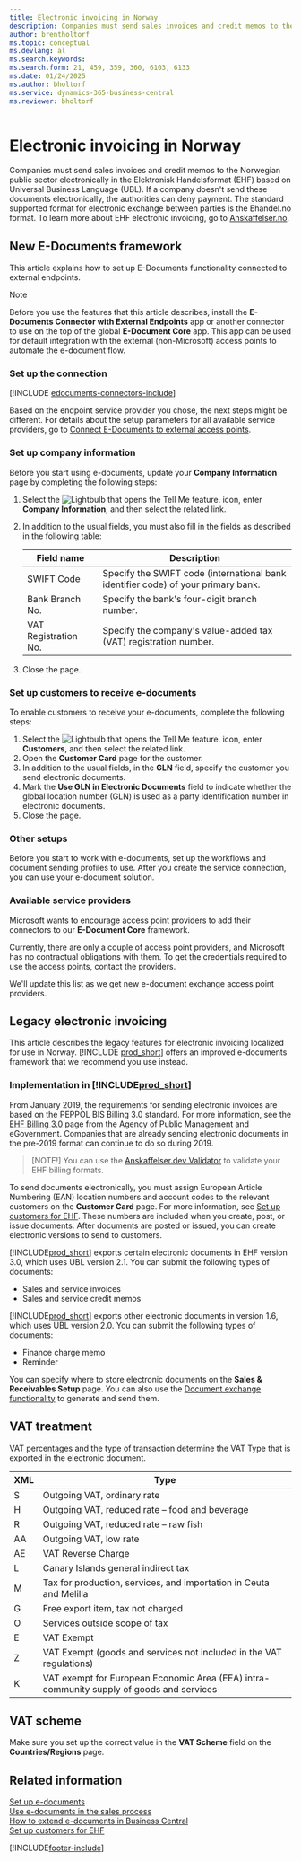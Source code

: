 ```yaml
---
title: Electronic invoicing in Norway
description: Companies must send sales invoices and credit memos to the Norwegian public sector electronically in the Elektronisk Handelsformat (EHF) based on (UBL).
author: brentholtorf
ms.topic: conceptual
ms.devlang: al
ms.search.keywords:
ms.search.form: 21, 459, 359, 360, 6103, 6133
ms.date: 01/24/2025
ms.author: bholtorf
ms.service: dynamics-365-business-central
ms.reviewer: bholtorf
---
```

# Electronic invoicing in Norway

Companies must send sales invoices and credit memos to the Norwegian public sector electronically in the Elektronisk Handelsformat (EHF) based on Universal Business Language (UBL). If a company doesn't send these documents electronically, the authorities can deny payment. The standard supported format for electronic exchange between parties is the Ehandel.no format. To learn more about EHF electronic invoicing, go to [Anskaffelser.no](https://www.anskaffelser.no).  

## New E-Documents framework

This article explains how to set up E-Documents functionality connected to external endpoints.

> [!NOTE]
> Before you use the features that this article describes, install the **E-Documents Connector with External Endpoints** app or another connector to use on the top of the global **E-Document Core** app. This app can be used for default integration with the external (non-Microsoft) access points to automate the e-document flow.

### Set up the connection

[!INCLUDE [edocuments-connectors-include](../../includes/edocuments-connectors-include.md)]

Based on the endpoint service provider you chose, the next steps might be different. For details about the setup parameters for all available service providers, go to [Connect E-Documents to external access points](../../finance-edocuments-connectors.md).

### Set up company information

Before you start using e-documents, update your **Company Information** page by completing the following steps:

1. Select the ![Lightbulb that opens the Tell Me feature.](../../media/ui-search/search_small.png "Tell me what you want to do") icon, enter **Company Information**, and then select the related link.
2. In addition to the usual fields, you must also fill in the fields as described in the following table:

    | Field name | Description |
    |---|---|
    | SWIFT Code | Specify the SWIFT code (international bank identifier code) of your primary bank. |
    | Bank Branch No. | Specify the bank's four-digit branch number. |
    | VAT Registration No. | Specify the company's value-added tax (VAT) registration number. |

3. Close the page.

### Set up customers to receive e-documents

To enable customers to receive your e-documents, complete the following steps:

1. Select the ![Lightbulb that opens the Tell Me feature.](../../media/ui-search/search_small.png "Tell me what you want to do") icon, enter **Customers**, and then select the related link.
2. Open the **Customer Card** page for the customer.
3. In addition to the usual fields, in the **GLN** field, specify the customer you send electronic documents.
4. Mark the **Use GLN in Electronic Documents** field to indicate whether the global location number (GLN) is used as a party identification number in electronic documents.
5. Close the page.

### Other setups

Before you start to work with e-documents, set up the workflows and document sending profiles to use. After you create the service connection, you can use your e-document solution.

### Available service providers

Microsoft wants to encourage access point providers to add their connectors to our **E-Document Core** framework.

Currently, there are only a couple of access point providers, and Microsoft has no contractual obligations with them. To get the credentials required to use the access points, contact the providers.

We'll update this list as we get new e-document exchange access point providers.

## Legacy electronic invoicing

This article describes the legacy features for electronic invoicing localized for use in Norway. [!INCLUDE [prod_short](../../includes/prod_short.md)] offers an improved e-documents framework that we recommend you use instead.  

### Implementation in [!INCLUDE[prod_short](../../includes/prod_short.md)]  

From January 2019, the requirements for sending electronic invoices are based on the PEPPOL BIS Billing 3.0 standard. For more information, see the [EHF Billing 3.0](https://anskaffelser.dev/postaward/g3/spec/current/billing-3.0/norway/) page from the Agency of Public Management and eGovernment. Companies that are already sending electronic documents in the pre-2019 format can continue to do so during 2019.

> [NOTE!]
> You can use the [Anskaffelser.dev Validator](https://anskaffelser.dev/service/validator) to validate your EHF billing formats.  

To send documents electronically, you must assign European Article Numbering (EAN) location numbers and account codes to the relevant customers on the **Customer Card** page. For more information, see [Set up customers for EHF](how-to-set-up-customers-for-ehf.md). These numbers are included when you create, post, or issue documents. After documents are posted or issued, you can create electronic versions to send to customers.  

[!INCLUDE[prod_short](../../includes/prod_short.md)] exports certain electronic documents in EHF version 3.0, which uses UBL version 2.1. You can submit the following types of documents:  

- Sales and service invoices
- Sales and service credit memos

[!INCLUDE[prod_short](../../includes/prod_short.md)] exports other electronic documents in version 1.6, which uses UBL version 2.0. You can submit the following types of documents:  

- Finance charge memo  
- Reminder  

You can specify where to store electronic documents on the **Sales & Receivables Setup** page. You can also use the [Document exchange functionality](../../across-how-to-set-up-electronic-document-sending-and-receiving.md) to generate and send them.

## VAT treatment  

VAT percentages and the type of transaction determine the VAT Type that is exported in the electronic document.  

|XML|Type| 
|---------|----------|  
|S|Outgoing VAT, ordinary rate|
|H|Outgoing VAT, reduced rate – food and beverage|
|R|Outgoing VAT, reduced rate – raw fish|
|AA|Outgoing VAT, low rate|
|AE|VAT Reverse Charge|
|L|Canary Islands general indirect tax|
|M|Tax for production, services, and importation in Ceuta and Melilla|
|G|Free export item, tax not charged|
|O|Services outside scope of tax|
|E|VAT Exempt|
|Z|VAT Exempt (goods and services not included in the VAT regulations)|
|K|VAT exempt for European Economic Area (EEA) intra-community supply of goods and services|

## VAT scheme

Make sure you set up the correct value in the **VAT Scheme** field on the **Countries/Regions** page.

## Related information

[Set up e-documents](../../finance-how-setup-edocuments.md)  
[Use e-documents in the sales process](../../finance-how-use-edocuments.md)  
[How to extend e-documents in Business Central](/dynamics365/business-central/dev-itpro/developer/devenv-extend-edocuments)  
[Set up customers for EHF](how-to-set-up-customers-for-ehf.md)  

[!INCLUDE[footer-include](../../includes/footer-banner.md)]
